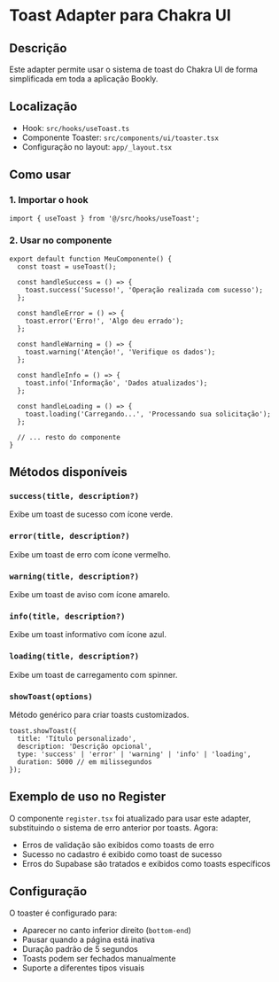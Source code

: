 # Toast Adapter para Chakra UI

## Descrição

Este adapter permite usar o sistema de toast do Chakra UI de forma simplificada em toda a aplicação Bookly.

## Localização

- Hook: `src/hooks/useToast.ts`
- Componente Toaster: `src/components/ui/toaster.tsx`
- Configuração no layout: `app/_layout.tsx`

## Como usar

### 1. Importar o hook

```tsx
import { useToast } from '@/src/hooks/useToast';
```

### 2. Usar no componente

```tsx
export default function MeuComponente() {
  const toast = useToast();

  const handleSuccess = () => {
    toast.success('Sucesso!', 'Operação realizada com sucesso');
  };

  const handleError = () => {
    toast.error('Erro!', 'Algo deu errado');
  };

  const handleWarning = () => {
    toast.warning('Atenção!', 'Verifique os dados');
  };

  const handleInfo = () => {
    toast.info('Informação', 'Dados atualizados');
  };

  const handleLoading = () => {
    toast.loading('Carregando...', 'Processando sua solicitação');
  };

  // ... resto do componente
}
```

## Métodos disponíveis

### `success(title, description?)`
Exibe um toast de sucesso com ícone verde.

### `error(title, description?)`
Exibe um toast de erro com ícone vermelho.

### `warning(title, description?)`
Exibe um toast de aviso com ícone amarelo.

### `info(title, description?)`
Exibe um toast informativo com ícone azul.

### `loading(title, description?)`
Exibe um toast de carregamento com spinner.

### `showToast(options)`
Método genérico para criar toasts customizados.

```tsx
toast.showToast({
  title: 'Título personalizado',
  description: 'Descrição opcional',
  type: 'success' | 'error' | 'warning' | 'info' | 'loading',
  duration: 5000 // em milissegundos
});
```

## Exemplo de uso no Register

O componente `register.tsx` foi atualizado para usar este adapter, substituindo o sistema de erro anterior por toasts. Agora:

- Erros de validação são exibidos como toasts de erro
- Sucesso no cadastro é exibido como toast de sucesso
- Erros do Supabase são tratados e exibidos como toasts específicos

## Configuração

O toaster é configurado para:
- Aparecer no canto inferior direito (`bottom-end`)
- Pausar quando a página está inativa
- Duração padrão de 5 segundos
- Toasts podem ser fechados manualmente
- Suporte a diferentes tipos visuais